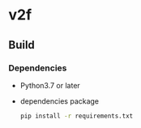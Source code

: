 # v2f

## Build

### Dependencies

- Python3.7 or later

- dependencies package  

    ```sh
    pip install -r requirements.txt
    ```
